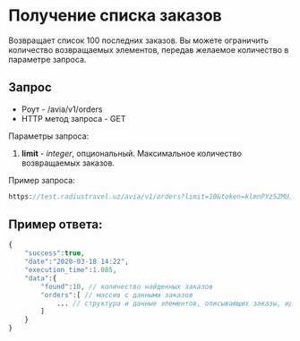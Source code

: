 Получение списка заказов
========================

Возвращает список 100 последних заказов. Вы можете ограничить количество возвращаемых элементов, передав желаемое количество в параметре запроса.

Запрос
------

* Роут - /avia/v1/orders
* HTTP метод запроса - GET

Параметры запроса:

1. **limit** - *integer*, опциональный. Максимальное количество возвращаемых заказов.

Пример запроса:

```php
https://test.radiustravel.uz/avia/v1/orders?limit=10&token=klmnPYz52MUJPH1ZsPXw
```

Пример ответа:
--------------

```php
{
    "success":true,
    "date":"2020-03-18 14:22",
    "execution_time":1.085,
    "data":{
        "found":10, // количество найденных заказов
        "orders":[ // массив с данными заказов
            ... // структура и данные элементов, описывающих заказы, идентичны элементу order при бронировании
        ]
    }
}
```